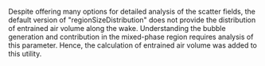 Despite offering many options for detailed analysis of the scatter fields, the default version of "regionSizeDistribution" does not provide the distribution of entrained air volume along the wake.
Understanding the bubble generation and contribution in the mixed-phase region requires analysis of this parameter. Hence, the calculation of entrained air volume was added to this utility.

